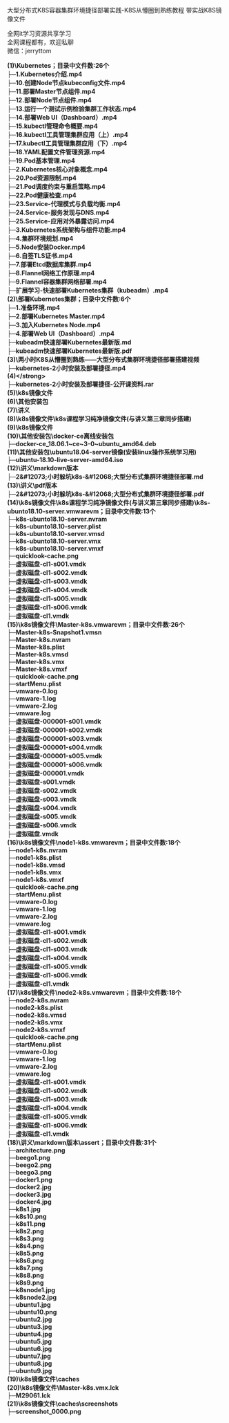 大型分布式K8S容器集群环境捷径部署实践-K8S从懵圈到熟练教程 带实战K8S镜像文件

全网it学习资源共享学习<br>全网课程都有，欢迎私聊<br>微信：jerryttom<br>

<strong>(1)\Kubernetes；目录中文件数:26个</strong><br> <strong>├─1.Kubernetes介绍.mp4</strong><br> <strong>├─10.创建Node节点kubeconfig文件.mp4</strong><br> <strong>├─11.部署Master节点组件.mp4</strong><br> <strong>├─12.部署Node节点组件.mp4</strong><br> <strong>├─13.运行一个测试示例检验集群工作状态.mp4</strong><br> <strong>├─14.部署Web UI（Dashboard）.mp4</strong><br> <strong>├─15.kubectl管理命令概要.mp4</strong><br> <strong>├─16.kubectl工具管理集群应用（上）.mp4</strong><br> <strong>├─17.kubectl工具管理集群应用（下）.mp4</strong><br> <strong>├─18.YAML配置文件管理资源.mp4</strong><br> <strong>├─19.Pod基本管理.mp4</strong><br> <strong>├─2.Kubernetes核心对象概念.mp4</strong><br> <strong>├─20.Pod资源限制.mp4</strong><br> <strong>├─21.Pod调度约束与重启策略.mp4</strong><br> <strong>├─22.Pod健康检查.mp4</strong><br> <strong>├─23.Service-代理模式与负载均衡.mp4</strong><br> <strong>├─24.Service-服务发现与DNS.mp4</strong><br> <strong>├─25.Service-应用对外暴露访问.mp4</strong><br> <strong>├─3.Kubernetes系统架构与组件功能.mp4</strong><br> <strong>├─4.集群环境规划.mp4</strong><br> <strong>├─5.Node安装Docker.mp4</strong><br> <strong>├─6.自签TLS证书.mp4</strong><br> <strong>├─7.部署Etcd数据库集群.mp4</strong><br> <strong>├─8.Flannel网络工作原理.mp4</strong><br> <strong>├─9.Flannel容器集群网络部署.mp4</strong><br> <strong>├─扩展学习-快速部署Kubernetes集群（kubeadm）.mp4</strong><br> <strong>(2)\部署Kubernetes集群；目录中文件数:6个</strong><br> <strong>├─1.准备环境.mp4</strong><br> <strong>├─2.部署Kubernetes Master.mp4</strong><br> <strong>├─3.加入Kubernetes Node.mp4</strong><br> <strong>├─4.部署Web UI（Dashboard）.mp4</strong><br> <strong>├─kubeadm快速部署Kubernetes最新版.md</strong><br> <strong>├─kubeadm快速部署Kubernetes最新版.pdf</strong><br> <strong>(3)\两小时K8S从懵圈到熟练——大型分布式集群环境捷径部署搭建视频</strong><br> <strong>├─kubernetes-2小时安装及部署捷径.mp4</strong><br> <strong>(4)\</strong><br> <strong>├─kubernetes-2小时安装及部署捷径-公开课资料.rar</strong><br> <strong>(5)\\k8s镜像文件</strong><br> <strong>(6)\\其他安装包</strong><br> <strong>(7)\\讲义</strong><br> <strong>(8)\\k8s镜像文件\k8s课程学习纯净镜像文件(与讲义第三章同步搭建)</strong><br> <strong>(9)\\k8s镜像文件</strong><br> <strong>(10)\\其他安装包\docker-ce离线安装包</strong><br> <strong>├─docker-ce_18.06.1~ce~3-0~ubuntu_amd64.deb</strong><br> <strong>(11)\\其他安装包\ubuntu18.04-server镜像(安装linux操作系统学习用)</strong><br> <strong>├─ubuntu-18.10-live-server-amd64.iso</strong><br> <strong>(12)\\讲义\markdown版本</strong><br> <strong>├─2&amp;#12073;小时躲坑k8s-&amp;#12068;大型分布式集群环境捷径部署.md</strong><br> <strong>(13)\\讲义\pdf版本</strong><br> <strong>├─2&amp;#12073;小时躲坑k8s-&amp;#12068;大型分布式集群环境捷径部署.pdf</strong><br> <strong>(14)\\k8s镜像文件\k8s课程学习纯净镜像文件(与讲义第三章同步搭建)\k8s-ubunto18.10-server.vmwarevm；目录中文件数:13个</strong><br> <strong>├─k8s-ubunto18.10-server.nvram</strong><br> <strong>├─k8s-ubunto18.10-server.plist</strong><br> <strong>├─k8s-ubunto18.10-server.vmsd</strong><br> <strong>├─k8s-ubunto18.10-server.vmx</strong><br> <strong>├─k8s-ubunto18.10-server.vmxf</strong><br> <strong>├─quicklook-cache.png</strong><br> <strong>├─虚拟磁盘-cl1-s001.vmdk</strong><br> <strong>├─虚拟磁盘-cl1-s002.vmdk</strong><br> <strong>├─虚拟磁盘-cl1-s003.vmdk</strong><br> <strong>├─虚拟磁盘-cl1-s004.vmdk</strong><br> <strong>├─虚拟磁盘-cl1-s005.vmdk</strong><br> <strong>├─虚拟磁盘-cl1-s006.vmdk</strong><br> <strong>├─虚拟磁盘-cl1.vmdk</strong><br> <strong>(15)\\k8s镜像文件\Master-k8s.vmwarevm；目录中文件数:26个</strong><br> <strong>├─Master-k8s-Snapshot1.vmsn</strong><br> <strong>├─Master-k8s.nvram</strong><br> <strong>├─Master-k8s.plist</strong><br> <strong>├─Master-k8s.vmsd</strong><br> <strong>├─Master-k8s.vmx</strong><br> <strong>├─Master-k8s.vmxf</strong><br> <strong>├─quicklook-cache.png</strong><br> <strong>├─startMenu.plist</strong><br> <strong>├─vmware-0.log</strong><br> <strong>├─vmware-1.log</strong><br> <strong>├─vmware-2.log</strong><br> <strong>├─vmware.log</strong><br> <strong>├─虚拟磁盘-000001-s001.vmdk</strong><br> <strong>├─虚拟磁盘-000001-s002.vmdk</strong><br> <strong>├─虚拟磁盘-000001-s003.vmdk</strong><br> <strong>├─虚拟磁盘-000001-s004.vmdk</strong><br> <strong>├─虚拟磁盘-000001-s005.vmdk</strong><br> <strong>├─虚拟磁盘-000001-s006.vmdk</strong><br> <strong>├─虚拟磁盘-000001.vmdk</strong><br> <strong>├─虚拟磁盘-s001.vmdk</strong><br> <strong>├─虚拟磁盘-s002.vmdk</strong><br> <strong>├─虚拟磁盘-s003.vmdk</strong><br> <strong>├─虚拟磁盘-s004.vmdk</strong><br> <strong>├─虚拟磁盘-s005.vmdk</strong><br> <strong>├─虚拟磁盘-s006.vmdk</strong><br> <strong>├─虚拟磁盘.vmdk</strong><br> <strong>(16)\\k8s镜像文件\node1-k8s.vmwarevm；目录中文件数:18个</strong><br> <strong>├─node1-k8s.nvram</strong><br> <strong>├─node1-k8s.plist</strong><br> <strong>├─node1-k8s.vmsd</strong><br> <strong>├─node1-k8s.vmx</strong><br> <strong>├─node1-k8s.vmxf</strong><br> <strong>├─quicklook-cache.png</strong><br> <strong>├─startMenu.plist</strong><br> <strong>├─vmware-0.log</strong><br> <strong>├─vmware-1.log</strong><br> <strong>├─vmware-2.log</strong><br> <strong>├─vmware.log</strong><br> <strong>├─虚拟磁盘-cl1-s001.vmdk</strong><br> <strong>├─虚拟磁盘-cl1-s002.vmdk</strong><br> <strong>├─虚拟磁盘-cl1-s003.vmdk</strong><br> <strong>├─虚拟磁盘-cl1-s004.vmdk</strong><br> <strong>├─虚拟磁盘-cl1-s005.vmdk</strong><br> <strong>├─虚拟磁盘-cl1-s006.vmdk</strong><br> <strong>├─虚拟磁盘-cl1.vmdk</strong><br> <strong>(17)\\k8s镜像文件\node2-k8s.vmwarevm；目录中文件数:18个</strong><br> <strong>├─node2-k8s.nvram</strong><br> <strong>├─node2-k8s.plist</strong><br> <strong>├─node2-k8s.vmsd</strong><br> <strong>├─node2-k8s.vmx</strong><br> <strong>├─node2-k8s.vmxf</strong><br> <strong>├─quicklook-cache.png</strong><br> <strong>├─startMenu.plist</strong><br> <strong>├─vmware-0.log</strong><br> <strong>├─vmware-1.log</strong><br> <strong>├─vmware-2.log</strong><br> <strong>├─vmware.log</strong><br> <strong>├─虚拟磁盘-cl1-s001.vmdk</strong><br> <strong>├─虚拟磁盘-cl1-s002.vmdk</strong><br> <strong>├─虚拟磁盘-cl1-s003.vmdk</strong><br> <strong>├─虚拟磁盘-cl1-s004.vmdk</strong><br> <strong>├─虚拟磁盘-cl1-s005.vmdk</strong><br> <strong>├─虚拟磁盘-cl1-s006.vmdk</strong><br> <strong>├─虚拟磁盘-cl1.vmdk</strong><br> <strong>(18)\\讲义\markdown版本\assert；目录中文件数:31个</strong><br> <strong>├─architecture.png</strong><br> <strong>├─beego1.png</strong><br> <strong>├─beego2.png</strong><br> <strong>├─beego3.png</strong><br> <strong>├─docker1.png</strong><br> <strong>├─docker2.jpg</strong><br> <strong>├─docker3.jpg</strong><br> <strong>├─docker4.jpg</strong><br> <strong>├─k8s1.jpg</strong><br> <strong>├─k8s10.png</strong><br> <strong>├─k8s11.png</strong><br> <strong>├─k8s2.png</strong><br> <strong>├─k8s3.png</strong><br> <strong>├─k8s4.png</strong><br> <strong>├─k8s5.png</strong><br> <strong>├─k8s6.png</strong><br> <strong>├─k8s7.png</strong><br> <strong>├─k8s8.png</strong><br> <strong>├─k8s9.png</strong><br> <strong>├─k8snode1.jpg</strong><br> <strong>├─k8snode2.jpg</strong><br> <strong>├─ubuntu1.jpg</strong><br> <strong>├─ubuntu10.png</strong><br> <strong>├─ubuntu2.jpg</strong><br> <strong>├─ubuntu3.jpg</strong><br> <strong>├─ubuntu4.jpg</strong><br> <strong>├─ubuntu5.jpg</strong><br> <strong>├─ubuntu6.jpg</strong><br> <strong>├─ubuntu7.jpg</strong><br> <strong>├─ubuntu8.jpg</strong><br> <strong>├─ubuntu9.jpg</strong><br> <strong>(19)\\k8s镜像文件\caches</strong><br> <strong>(20)\\k8s镜像文件\Master-k8s.vmx.lck</strong><br> <strong>├─M29061.lck</strong><br> <strong>(21)\\k8s镜像文件\caches\screenshots</strong><br> <strong>├─screenshot_0000.png</strong>